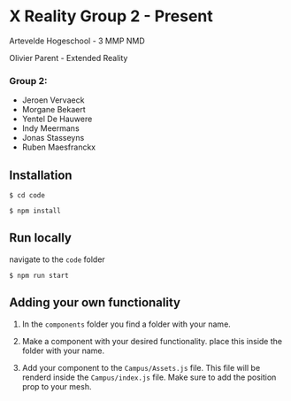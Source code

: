 # X Reality Group 2 - Present

Artevelde Hogeschool - 3 MMP NMD

Olivier Parent - Extended Reality

### Group 2: 
- Jeroen Vervaeck
- Morgane Bekaert
- Yentel De Hauwere
- Indy Meermans
- Jonas Stasseyns
- Ruben Maesfranckx

## Installation

	$ cd code
	
    $ npm install

## Run locally

navigate to the `code` folder

    $ npm run start

## Adding your own functionality

1. In the `components` folder you find a folder with your name.

2. Make a component with your desired functionality.  place this inside the folder with your name.

3. Add your component to the `Campus/Assets.js` file. This file will be renderd inside the `Campus/index.js` file. Make sure to add the position prop to your mesh.
